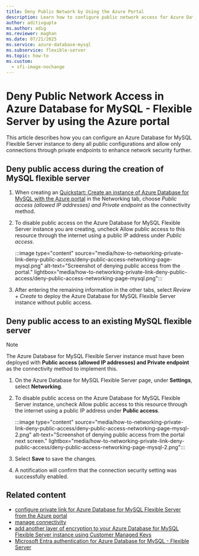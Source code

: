 ```yaml
---
title: Deny Public Network by Using the Azure Portal
description: Learn how to configure public network access for Azure Database for MySQL - Flexible Server by using the Azure portal.
author: aditivgupta
ms.author: adig
ms.reviewer: maghan
ms.date: 07/21/2025
ms.service: azure-database-mysql
ms.subservice: flexible-server
ms.topic: how-to
ms.custom:
  - sfi-image-nochange
---
```


# Deny Public Network Access in Azure Database for MySQL - Flexible Server by using the Azure portal

This article describes how you can configure an Azure Database for MySQL Flexible Server instance to deny all public configurations and allow only connections through private endpoints to enhance network security further.

## Deny public access during the creation of MySQL flexible server

1. When creating an [Quickstart: Create an instance of Azure Database for MySQL with the Azure portal](quickstart-create-server-portal.md) in the Networking tab, choose *Public access (allowed IP addresses) and Private endpoint* as the connectivity method.

1. To disable public access on the Azure Database for MySQL Flexible Server instance you are creating, uncheck Allow public access to this resource through the internet using a public IP address under *Public access*.

   :::image type="content" source="media/how-to-networking-private-link-deny-public-access/deny-public-access-networking-page-mysql.png" alt-text="Screenshot of denying public access from the portal." lightbox="media/how-to-networking-private-link-deny-public-access/deny-public-access-networking-page-mysql.png":::

1. After entering the remaining information in the other tabs, select *Review + Create* to deploy the Azure Database for MySQL Flexible Server instance without public access.

## Deny public access to an existing MySQL flexible server

> [!NOTE]  
> The Azure Database for MySQL Flexible Server instance must have been deployed with **Public access (allowed IP addresses) and Private endpoint** as the connectivity method to implement this.

1. On the Azure Database for MySQL Flexible Server page, under **Settings**, select **Networking**.

1. To disable public access on the Azure Database for MySQL Flexible Server instance, uncheck Allow public access to this resource through the internet using a public IP address under **Public access**.

   :::image type="content" source="media/how-to-networking-private-link-deny-public-access/deny-public-access-networking-page-mysql-2.png" alt-text="Screenshot of denying public access from the portal next screen." lightbox="media/how-to-networking-private-link-deny-public-access/deny-public-access-networking-page-mysql-2.png":::

1. Select **Save** to save the changes.

1. A notification will confirm that the connection security setting was successfully enabled.

## Related content

- [configure private link for Azure Database for MySQL Flexible Server from the Azure portal](how-to-networking-private-link-portal.md)
- [manage connectivity](concepts-networking.md)
- [add another layer of encryption to your Azure Database for MySQL Flexible Server instance using Customer Managed Keys](concepts-customer-managed-key.md)
- [Microsoft Entra authentication for Azure Database for MySQL - Flexible Server](concepts-azure-ad-authentication.md)
